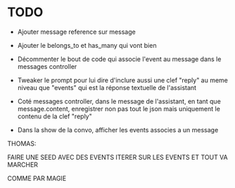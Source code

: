 
# TODO

- Ajouter message reference sur message

- Ajouter le belongs_to et has_many qui vont bien

- Décommenter le bout de code qui associe l'event au message dans le messages controller

- Tweaker le prompt pour lui dire d'inclure aussi une clef "reply" au meme niveau que "events" qui est la réponse textuelle de l'assistant

- Coté messages controller, dans le message de l'assistant, en tant que message.content, enregistrer non pas tout le json mais uniquement le contenu de la clef "reply"
- Dans la show de la convo, afficher les events associes a un message



THOMAS:

FAIRE UNE SEED AVEC DES EVENTS
ITERER SUR LES EVENTS
ET TOUT VA MARCHER

COMME PAR MAGIE
